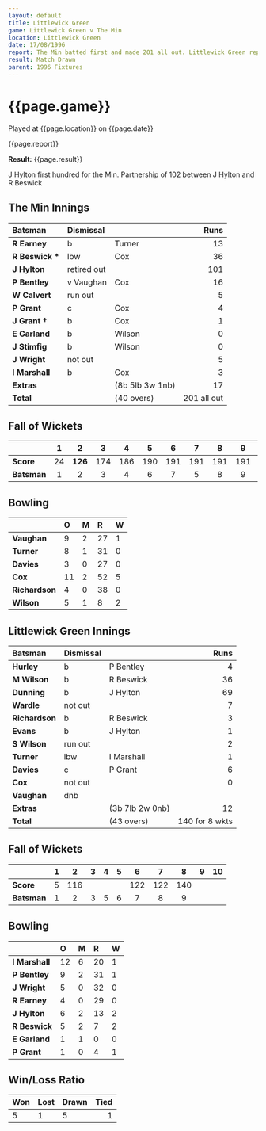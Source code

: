 ```yaml
---
layout: default
title: Littlewick Green
game: Littlewick Green v The Min
location: Littlewick Green
date: 17/08/1996
report: The Min batted first and made 201 all out. Littlewick Green replied with 140 for 8 wkts
result: Match Drawn
parent: 1996 Fixtures
---
```


# {{page.game}}

Played at {{page.location}} on {{page.date}}

{{page.report}}

**Result:** {{page.result}}

J Hylton first hundred for the Min. Partnership of 102 between J Hylton and R Beswick

## The Min Innings

| Batsman | Dismissal |  | Runs |
|:---|:---|---|---:|
| **R Earney** | b | Turner | 13 |
| **R Beswick &#42;** | lbw | Cox | 36 |
| **J Hylton** | retired out |  | 101 |
| **P Bentley** | v Vaughan | Cox | 16 |
| **W Calvert** | run out |  | 5 |
| **P Grant** | c | Cox | 4 |
| **J Grant &#8224;** | b | Cox | 1 |
| **E Garland** | b | Wilson | 0 |
| **J Stimfig** | b | Wilson | 0 |
| **J Wright** | not out |  | 5 |
| **I Marshall** | b | Cox | 3 |
| **Extras** | | (8b 5lb 3w 1nb) | 17 |
| **Total** | | (40 overs) | 201 all out |

## Fall of Wickets

| | 1 | 2 | 3 | 4 | 5 | 6 | 7 | 8 | 9 | 10 |
|---|:---:|:---:|:---:|:---:|:---:|:---:|:---:|:---:|:---:|:---:|
| **Score** | 24 | **126** | 174 | 186 | 190 | 191 | 191 | 191 | 191 | 201 |
| **Batsman** | 1 | 2 | 3 | 4 | 6 | 7 | 5 | 8 | 9 | 11 |

## Bowling

| | O | M | R | W |
|---|:---|:---|:---|:---|
| **Vaughan** | 9 | 2 | 27 | 1 |
| **Turner** | 8 | 1 | 31 | 0 |
| **Davies** | 3 | 0 | 27 | 0 |
| **Cox** | 11 | 2 | 52 | 5 |
| **Richardson** | 4 | 0 | 38 | 0 |
| **Wilson** | 5 | 1 | 8 | 2 |

## Littlewick Green Innings

| Batsman | Dismissal |  | Runs |
|:---|:---|---|---:|
| **Hurley** | b | P Bentley | 4 |
| **M Wilson** | b | R Beswick | 36 |
| **Dunning** | b | J Hylton | 69 |
| **Wardle** | not out |  | 7 |
| **Richardson** | b | R Beswick | 3 |
| **Evans** | b | J Hylton | 1 |
| **S Wilson** | run out |  | 2 |
| **Turner** | lbw | I Marshall | 1 |
| **Davies** | c | P Grant | 6 |
| **Cox** | not out |  | 0 |
| **Vaughan** | dnb |  |  |
| **Extras** | | (3b 7lb 2w 0nb) | 12 |
| **Total** | | (43 overs) | 140 for 8 wkts |

## Fall of Wickets

| | 1 | 2 | 3 | 4 | 5 | 6 | 7 | 8 | 9 | 10 |
|---|:---:|:---:|:---:|:---:|:---:|:---:|:---:|:---:|:---:|:---:|
| **Score** | 5 | 116 |  |  |  | 122 | 122 | 140 |  |  |
| **Batsman** | 1 | 2 | 3 | 5 | 6 | 7 | 8 | 9 |  |  |

## Bowling

| | O | M | R | W |
|---|:---|:---|:---|:---|
| **I Marshall** | 12 | 6 | 20 | 1 |
| **P Bentley** | 9 | 2 | 31 | 1 |
| **J Wright** | 5 | 0 | 32 | 0 |
| **R Earney** | 4 | 0 | 29 | 0 |
| **J Hylton** | 6 | 2 | 13 | 2 |
| **R Beswick** | 5 | 2 | 7 | 2 |
| **E Garland** | 1 | 1 | 0 | 0 |
| **P Grant** | 1 | 0 | 4 | 1 |

## Win/Loss Ratio

| Won | Lost | Drawn | Tied |
|:---|:---|:---|---:|
| 5 | 1 | 5 | 1 |